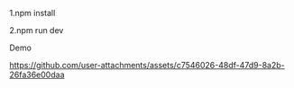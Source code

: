 1.npm install

2.npm run dev

Demo

https://github.com/user-attachments/assets/c7546026-48df-47d9-8a2b-26fa36e00daa
